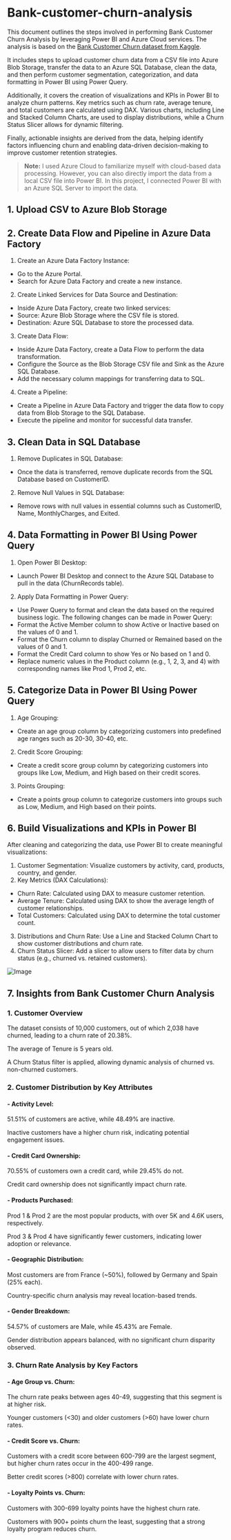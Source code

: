# Bank-customer-churn-analysis

This document outlines the steps involved in performing Bank Customer Churn Analysis by leveraging Power BI and Azure Cloud services.
The analysis is based on the [Bank Customer Churn dataset from Kaggle](https://www.kaggle.com/datasets/radheshyamkollipara/bank-customer-churn).

It includes steps to upload customer churn data from a CSV file into Azure Blob Storage, transfer the data to an Azure SQL Database, clean the data, and then perform customer segmentation, categorization, and data formatting in Power BI using Power Query.


Additionally, it covers the creation of visualizations and KPIs in Power BI to analyze churn patterns. Key metrics such as churn rate, average tenure, and total customers are calculated using DAX. Various charts, including Line and Stacked Column Charts, are used to display distributions, while a Churn Status Slicer allows for dynamic filtering.

Finally, actionable insights are derived from the data, helping identify factors influencing churn and enabling data-driven decision-making to improve customer retention strategies.

> **Note:** I used Azure Cloud to familiarize myself with cloud-based data processing. However, you can also directly import the data from a local CSV file into Power BI. In this project, I connected Power BI with an Azure SQL Server to import the data.


## 1. Upload CSV to Azure Blob Storage

## 2. Create Data Flow and Pipeline in Azure Data Factory
1. Create an Azure Data Factory Instance:
- Go to the Azure Portal.
- Search for Azure Data Factory and create a new instance.
2. Create Linked Services for Data Source and Destination:
- Inside Azure Data Factory, create two linked services:
- Source: Azure Blob Storage where the CSV file is stored.
- Destination: Azure SQL Database to store the processed data.
3. Create Data Flow:
- Inside Azure Data Factory, create a Data Flow to perform the data transformation.
- Configure the Source as the Blob Storage CSV file and Sink as the Azure SQL Database.
- Add the necessary column mappings for transferring data to SQL.
4. Create a Pipeline:
- Create a Pipeline in Azure Data Factory and trigger the data flow to copy data from Blob Storage to the SQL Database.
- Execute the pipeline and monitor for successful data transfer.
## 3. Clean Data in SQL Database
1. Remove Duplicates in SQL Database:
- Once the data is transferred, remove duplicate records from the SQL Database based on CustomerID.
2. Remove Null Values in SQL Database:
- Remove rows with null values in essential columns such as CustomerID, Name, MonthlyCharges, and Exited.

## 4. Data Formatting in Power BI Using Power Query
1. Open Power BI Desktop:
- Launch Power BI Desktop and connect to the Azure SQL Database to pull in the data (ChurnRecords table).

2. Apply Data Formatting in Power Query:
- Use Power Query to format and clean the data based on the required business logic. The following changes can be made in Power Query:
- Format the Active Member column to show Active or Inactive based on the values of 0 and 1.
- Format the Churn column to display Churned or Remained based on the values of 0 and 1.
- Format the Credit Card column to show Yes or No based on 1 and 0.
- Replace numeric values in the Product column (e.g., 1, 2, 3, and 4) with corresponding names like Prod 1, Prod 2, etc.

## 5. Categorize Data in Power BI Using Power Query
1. Age Grouping:
- Create an age group column by categorizing customers into predefined age ranges such as 20-30, 30-40, etc.
2. Credit Score Grouping:
- Create a credit score group column by categorizing customers into groups like Low, Medium, and High based on their credit scores.
3. Points Grouping:
- Create a points group column to categorize customers into groups such as Low, Medium, and High based on their points.



## 6. Build Visualizations and KPIs in Power BI
After cleaning and categorizing the data, use Power BI to create meaningful visualizations:
1) Customer Segmentation: Visualize customers by activity, card, products, country, and gender.
2)  Key Metrics (DAX Calculations):
- Churn Rate: Calculated using DAX to measure customer retention.
- Average Tenure: Calculated using DAX to show the average length of customer relationships.
- Total Customers: Calculated using DAX to determine the total customer count.
3) Distributions and Churn Rate: Use a Line and Stacked Column Chart to show customer distributions and churn rate.
4) Churn Status Slicer: Add a slicer to allow users to filter data by churn status (e.g., churned vs. retained customers).

![Image](https://github.com/user-attachments/assets/b6a0d881-4cb0-4018-8a17-ef62f77ca946)

## 7. Insights from Bank Customer Churn Analysis
### 1. Customer Overview

The dataset consists of 10,000 customers, out of which 2,038 have churned, leading to a churn rate of 20.38%.

The average of Tenure is 5 years old.

A Churn Status filter is applied, allowing dynamic analysis of churned vs. non-churned customers.

### 2. Customer Distribution by Key Attributes
#### - Activity Level:

51.51% of customers are active, while 48.49% are inactive.

Inactive customers have a higher churn risk, indicating potential engagement issues.

#### - Credit Card Ownership:

70.55% of customers own a credit card, while 29.45% do not.

Credit card ownership does not significantly impact churn rate.

#### - Products Purchased:

Prod 1 & Prod 2 are the most popular products, with over 5K and 4.6K users, respectively.

Prod 3 & Prod 4 have significantly fewer customers, indicating lower adoption or relevance.

#### - Geographic Distribution:

Most customers are from France (~50%), followed by Germany and Spain (25% each).

Country-specific churn analysis may reveal location-based trends.

#### - Gender Breakdown:

54.57% of customers are Male, while 45.43% are Female.

Gender distribution appears balanced, with no significant churn disparity observed.

### 3. Churn Rate Analysis by Key Factors
#### - Age Group vs. Churn:

The churn rate peaks between ages 40-49, suggesting that this segment is at higher risk.

Younger customers (<30) and older customers (>60) have lower churn rates.

#### - Credit Score vs. Churn:

Customers with a credit score between 600-799 are the largest segment, but higher churn rates occur in the 400-499 range.

Better credit scores (>800) correlate with lower churn rates.
#### - Loyalty Points vs. Churn:

Customers with 300-699 loyalty points have the highest churn rate.

Customers with 900+ points churn the least, suggesting that a strong loyalty program reduces churn.





